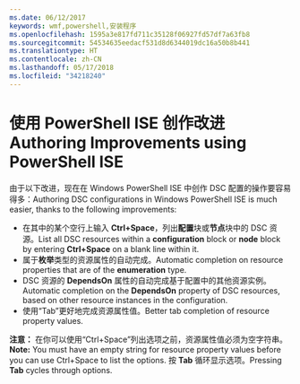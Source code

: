 ```yaml
---
ms.date: 06/12/2017
keywords: wmf,powershell,安装程序
ms.openlocfilehash: 1595a3e817fd711c35128f06927fd57df7a63fb8
ms.sourcegitcommit: 54534635eedacf531d8d6344019dc16a50b8b441
ms.translationtype: HT
ms.contentlocale: zh-CN
ms.lasthandoff: 05/17/2018
ms.locfileid: "34218240"
---
```

# <a name="authoring-improvements-using-powershell-ise"></a><span data-ttu-id="b43e0-102">使用 PowerShell ISE 创作改进</span><span class="sxs-lookup"><span data-stu-id="b43e0-102">Authoring Improvements using PowerShell ISE</span></span>

<span data-ttu-id="b43e0-103">由于以下改进，现在在 Windows PowerShell ISE 中创作 DSC 配置的操作要容易得多：</span><span class="sxs-lookup"><span data-stu-id="b43e0-103">Authoring DSC configurations in Windows PowerShell ISE is much easier, thanks to the following improvements:</span></span>

- <span data-ttu-id="b43e0-104">在其中的某个空行上输入 **Ctrl+Space**，列出**配置**块或**节点**块中的 DSC 资源。</span><span class="sxs-lookup"><span data-stu-id="b43e0-104">List all DSC resources within a **configuration** block or **node** block by entering **Ctrl+Space** on a blank line within it.</span></span>
- <span data-ttu-id="b43e0-105">属于**枚举**类型的资源属性的自动完成。</span><span class="sxs-lookup"><span data-stu-id="b43e0-105">Automatic completion on resource properties that are of the **enumeration** type.</span></span>
- <span data-ttu-id="b43e0-106">DSC 资源的 **DependsOn** 属性的自动完成基于配置中的其他资源实例。</span><span class="sxs-lookup"><span data-stu-id="b43e0-106">Automatic completion on the **DependsOn** property of DSC resources, based on other resource instances in the configuration.</span></span>
- <span data-ttu-id="b43e0-107">使用“Tab”更好地完成资源属性值。</span><span class="sxs-lookup"><span data-stu-id="b43e0-107">Better tab completion of resource property values.</span></span>

<span data-ttu-id="b43e0-108">**注意：** 在你可以使用“Ctrl+Space”列出选项之前，资源属性值必须为空字符串。</span><span class="sxs-lookup"><span data-stu-id="b43e0-108">**Note:** You must have an empty string for resource property values before you can use Ctrl+Space to list the options.</span></span> <span data-ttu-id="b43e0-109">按 **Tab** 循环显示选项。</span><span class="sxs-lookup"><span data-stu-id="b43e0-109">Pressing **Tab** cycles through options.</span></span>
